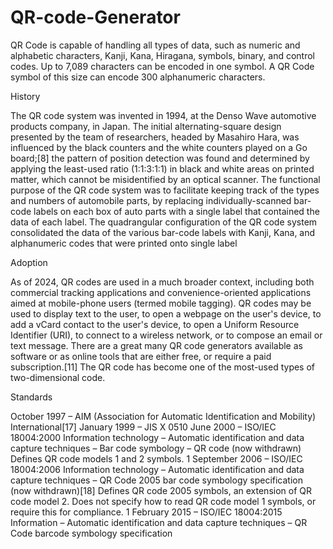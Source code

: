 # QR-code-Generator
QR Code is capable of handling all types of data, such as numeric and alphabetic characters, Kanji, Kana, Hiragana, symbols, binary, and control codes. Up to 7,089 characters can be encoded in one symbol. A QR Code symbol of this size can encode 300 alphanumeric characters.

History


The QR code system was invented in 1994, at the Denso Wave automotive products company, in Japan. The initial alternating-square design presented by the team of researchers, headed by Masahiro Hara, was influenced by the black counters and the white counters played on a Go board;[8] the pattern of position detection was found and determined by applying the least-used ratio (1:1:3:1:1) in black and white areas on printed matter, which cannot be misidentified by an optical scanner. The functional purpose of the QR code system was to facilitate keeping track of the types and numbers of automobile parts, by replacing individually-scanned bar-code labels on each box of auto parts with a single label that contained the data of each label. The quadrangular configuration of the QR code system consolidated the data of the various bar-code labels with Kanji, Kana, and alphanumeric codes that were printed onto single label

Adoption


As of 2024, QR codes are used in a much broader context, including both commercial tracking applications and convenience-oriented applications aimed at mobile-phone users (termed mobile tagging). QR codes may be used to display text to the user, to open a webpage on the user's device, to add a vCard contact to the user's device, to open a Uniform Resource Identifier (URI), to connect to a wireless network, or to compose an email or text message. There are a great many QR code generators available as software or as online tools that are either free, or require a paid subscription.[11] The QR code has become one of the most-used types of two-dimensional code.

Standards

October 1997 – AIM (Association for Automatic Identification and Mobility) International[17]
January 1999 – JIS X 0510
June 2000 – ISO/IEC 18004:2000 Information technology – Automatic identification and data capture techniques – Bar code symbology – QR code (now withdrawn)
Defines QR code models 1 and 2 symbols.
1 September 2006 – ISO/IEC 18004:2006 Information technology – Automatic identification and data capture techniques – QR Code 2005 bar code symbology specification (now withdrawn)[18]
Defines QR code 2005 symbols, an extension of QR code model 2. Does not specify how to read QR code model 1 symbols, or require this for compliance.
1 February 2015 – ISO/IEC 18004:2015 Information – Automatic identification and data capture techniques – QR Code barcode symbology specification


